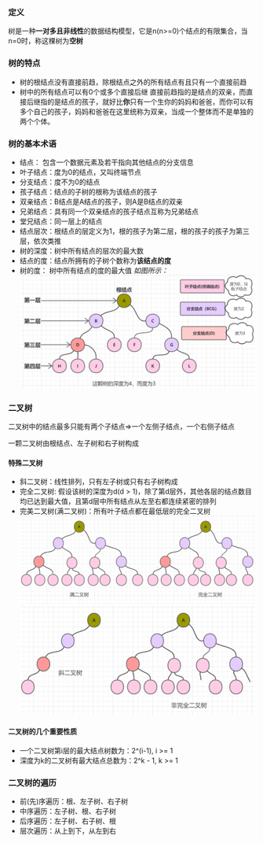 ### 定义
树是一种**一对多且非线性**的数据结构模型，它是n(n>=0)个结点的有限集合，当n=0时，称这棵树为**空树**
### 树的特点
- 树的根结点没有直接前趋，除根结点之外的所有结点有且只有一个直接前趋
- 树中的所有结点可以有0个或多个直接后继
直接前趋指的是结点的双亲，而直接后继指的是结点的孩子，就好比**你**只有一个生你的妈妈和爸爸，而你可以有多个自己的孩子，妈妈和爸爸在这里统称为双亲，当成一个整体而不是单独的两个个体。
### 树的基本术语
- 结点：    包含一个数据元素及若干指向其他结点的分支信息
- 叶子结点：度为0的结点，又叫终端节点
- 分支结点：度不为0的结点
- 孩子结点：结点的子树的根称为该结点的孩子
- 双亲结点：B结点是A结点的孩子，则A是B结点的双亲
- 兄弟结点：具有同一个双亲结点的孩子结点互称为兄弟结点
- 堂兄结点：同一层上的结点
- 结点层次：根结点的层定义为1，根的孩子为第二层，根的孩子的孩子为第三层，依次类推
- 树的深度：树中所有结点的层次的最大数
- 结点的度：结点所拥有的子树个数称为**该结点的度**
- 树的度：  树中所有结点的度的最大值
*如图所示：*  
![树的基本示意图](https://raw.githubusercontent.com/pumpkinduan/FigureBed/master/img/20200319205750.png)
### 二叉树
二叉树中的结点最多只能有两个子结点=>一个左侧子结点，一个右侧子结点  
  
一颗二叉树由根结点、左子树和右子树构成
#### 特殊二叉树
- 斜二叉树：线性排列，只有左子树或只有右子树构成
- 完全二叉树: 假设该树的深度为d(d > 1)，除了第d层外，其他各层的结点数目均已达到最大值，且第d层中所有结点从左至右都连续紧密的排列
- 完美二叉树(满二叉树)：所有叶子结点都在最低层的完全二叉树  
![二叉树1](https://raw.githubusercontent.com/pumpkinduan/FigureBed/master/img/20200319214053.png)  
![二叉树2](https://raw.githubusercontent.com/pumpkinduan/FigureBed/master/img/20200319214324.png)
#### 二叉树的几个重要性质
- 一个二叉树第i层的最大结点树数为：2^(i-1), i >= 1
- 深度为k的二叉树有最大结点总数为：2^k - 1, k >= 1
### 二叉树的遍历
- 前(先)序遍历：根、左子树、右子树
- 中序遍历：左子树、根、右子树
- 后序遍历：左子树、右子树、根
- 层次遍历：从上到下，从左到右